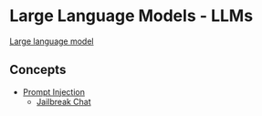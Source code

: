 # Large Language Models - LLMs

[Large language model](https://en.wikipedia.org/wiki/Large_language_model)

## Concepts

* [Prompt Injection](https://learnprompting.org/docs/prompt_hacking/injection)
  * [Jailbreak Chat](https://www.jailbreakchat.com/)

